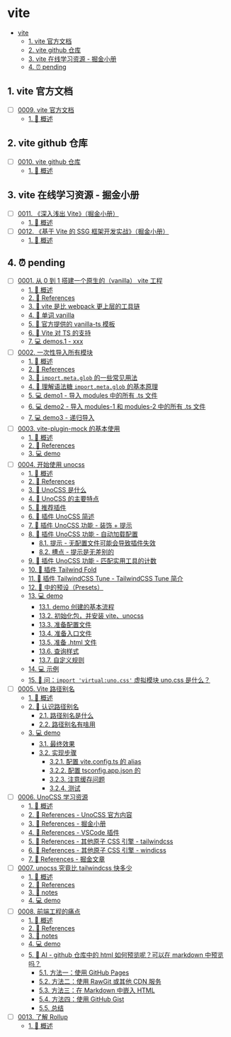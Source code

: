 # vite

<!-- region:toc -->

- [vite](#vite)
  - [1. vite 官方文档](#1-vite-官方文档)
  - [2. vite github 仓库](#2-vite-github-仓库)
  - [3. vite 在线学习资源 - 掘金小册](#3-vite-在线学习资源---掘金小册)
  - [4. ⏰ pending](#4--pending)

<!-- endregion:toc -->

## 1. vite 官方文档

- [ ] [0009. vite 官方文档](https://github.com/tnotesjs/TNotes.vite/tree/main/notes/0009.%20vite%20%E5%AE%98%E6%96%B9%E6%96%87%E6%A1%A3/README.md)
  - [1. 📝 概述](https://github.com/tnotesjs/TNotes.vite/tree/main/notes/0009.%20vite%20%E5%AE%98%E6%96%B9%E6%96%87%E6%A1%A3/README.md#1--概述)

## 2. vite github 仓库

- [ ] [0010. vite github 仓库](https://github.com/tnotesjs/TNotes.vite/tree/main/notes/0010.%20vite%20github%20%E4%BB%93%E5%BA%93/README.md)
  - [1. 📝 概述](https://github.com/tnotesjs/TNotes.vite/tree/main/notes/0010.%20vite%20github%20%E4%BB%93%E5%BA%93/README.md#1--概述)

## 3. vite 在线学习资源 - 掘金小册

- [ ] [0011. 《深入浅出 Vite》（掘金小册）](https://github.com/tnotesjs/TNotes.vite/tree/main/notes/0011.%20%E3%80%8A%E6%B7%B1%E5%85%A5%E6%B5%85%E5%87%BA%20Vite%E3%80%8B%EF%BC%88%E6%8E%98%E9%87%91%E5%B0%8F%E5%86%8C%EF%BC%89/README.md)
  - [1. 📝 概述](https://github.com/tnotesjs/TNotes.vite/tree/main/notes/0011.%20%E3%80%8A%E6%B7%B1%E5%85%A5%E6%B5%85%E5%87%BA%20Vite%E3%80%8B%EF%BC%88%E6%8E%98%E9%87%91%E5%B0%8F%E5%86%8C%EF%BC%89/README.md#1--概述)
- [ ] [0012. 《基于 Vite 的 SSG 框架开发实战》（掘金小册）](https://github.com/tnotesjs/TNotes.vite/tree/main/notes/0012.%20%E3%80%8A%E5%9F%BA%E4%BA%8E%20Vite%20%E7%9A%84%20SSG%20%E6%A1%86%E6%9E%B6%E5%BC%80%E5%8F%91%E5%AE%9E%E6%88%98%E3%80%8B%EF%BC%88%E6%8E%98%E9%87%91%E5%B0%8F%E5%86%8C%EF%BC%89/README.md)
  - [1. 📝 概述](https://github.com/tnotesjs/TNotes.vite/tree/main/notes/0012.%20%E3%80%8A%E5%9F%BA%E4%BA%8E%20Vite%20%E7%9A%84%20SSG%20%E6%A1%86%E6%9E%B6%E5%BC%80%E5%8F%91%E5%AE%9E%E6%88%98%E3%80%8B%EF%BC%88%E6%8E%98%E9%87%91%E5%B0%8F%E5%86%8C%EF%BC%89/README.md#1--概述)

## 4. ⏰ pending

- [ ] [0001. 从 0 到 1 搭建一个原生的（vanilla） vite 工程](https://github.com/tnotesjs/TNotes.vite/tree/main/notes/0001.%20%E4%BB%8E%200%20%E5%88%B0%201%20%E6%90%AD%E5%BB%BA%E4%B8%80%E4%B8%AA%E5%8E%9F%E7%94%9F%E7%9A%84%EF%BC%88vanilla%EF%BC%89%20vite%20%E5%B7%A5%E7%A8%8B/README.md)
  - [1. 📝 概述](https://github.com/tnotesjs/TNotes.vite/tree/main/notes/0001.%20%E4%BB%8E%200%20%E5%88%B0%201%20%E6%90%AD%E5%BB%BA%E4%B8%80%E4%B8%AA%E5%8E%9F%E7%94%9F%E7%9A%84%EF%BC%88vanilla%EF%BC%89%20vite%20%E5%B7%A5%E7%A8%8B/README.md#1--概述)
  - [2. 🔗 References](https://github.com/tnotesjs/TNotes.vite/tree/main/notes/0001.%20%E4%BB%8E%200%20%E5%88%B0%201%20%E6%90%AD%E5%BB%BA%E4%B8%80%E4%B8%AA%E5%8E%9F%E7%94%9F%E7%9A%84%EF%BC%88vanilla%EF%BC%89%20vite%20%E5%B7%A5%E7%A8%8B/README.md#2--references)
  - [3. 📒 vite 是比 webpack 更上层的工具链](https://github.com/tnotesjs/TNotes.vite/tree/main/notes/0001.%20%E4%BB%8E%200%20%E5%88%B0%201%20%E6%90%AD%E5%BB%BA%E4%B8%80%E4%B8%AA%E5%8E%9F%E7%94%9F%E7%9A%84%EF%BC%88vanilla%EF%BC%89%20vite%20%E5%B7%A5%E7%A8%8B/README.md#3--vite-是比-webpack-更上层的工具链)
  - [4. 📒 单词 vanilla](https://github.com/tnotesjs/TNotes.vite/tree/main/notes/0001.%20%E4%BB%8E%200%20%E5%88%B0%201%20%E6%90%AD%E5%BB%BA%E4%B8%80%E4%B8%AA%E5%8E%9F%E7%94%9F%E7%9A%84%EF%BC%88vanilla%EF%BC%89%20vite%20%E5%B7%A5%E7%A8%8B/README.md#4--单词-vanilla)
  - [5. 📒 官方提供的 vanilla-ts 模板](https://github.com/tnotesjs/TNotes.vite/tree/main/notes/0001.%20%E4%BB%8E%200%20%E5%88%B0%201%20%E6%90%AD%E5%BB%BA%E4%B8%80%E4%B8%AA%E5%8E%9F%E7%94%9F%E7%9A%84%EF%BC%88vanilla%EF%BC%89%20vite%20%E5%B7%A5%E7%A8%8B/README.md#5--官方提供的-vanilla-ts-模板)
  - [6. 📒 Vite 对 TS 的支持](https://github.com/tnotesjs/TNotes.vite/tree/main/notes/0001.%20%E4%BB%8E%200%20%E5%88%B0%201%20%E6%90%AD%E5%BB%BA%E4%B8%80%E4%B8%AA%E5%8E%9F%E7%94%9F%E7%9A%84%EF%BC%88vanilla%EF%BC%89%20vite%20%E5%B7%A5%E7%A8%8B/README.md#6--vite-对-ts-的支持)
  - [7. 💻 demos.1 - xxx](https://github.com/tnotesjs/TNotes.vite/tree/main/notes/0001.%20%E4%BB%8E%200%20%E5%88%B0%201%20%E6%90%AD%E5%BB%BA%E4%B8%80%E4%B8%AA%E5%8E%9F%E7%94%9F%E7%9A%84%EF%BC%88vanilla%EF%BC%89%20vite%20%E5%B7%A5%E7%A8%8B/README.md#7--demos1---xxx)
- [ ] [0002. 一次性导入所有模块](https://github.com/tnotesjs/TNotes.vite/tree/main/notes/0002.%20%E4%B8%80%E6%AC%A1%E6%80%A7%E5%AF%BC%E5%85%A5%E6%89%80%E6%9C%89%E6%A8%A1%E5%9D%97/README.md)
  - [1. 📝 概述](https://github.com/tnotesjs/TNotes.vite/tree/main/notes/0002.%20%E4%B8%80%E6%AC%A1%E6%80%A7%E5%AF%BC%E5%85%A5%E6%89%80%E6%9C%89%E6%A8%A1%E5%9D%97/README.md#1--概述)
  - [2. 🔗 References](https://github.com/tnotesjs/TNotes.vite/tree/main/notes/0002.%20%E4%B8%80%E6%AC%A1%E6%80%A7%E5%AF%BC%E5%85%A5%E6%89%80%E6%9C%89%E6%A8%A1%E5%9D%97/README.md#2--references)
  - [3. 📒 `import.meta.glob` 的一些常见用法](https://github.com/tnotesjs/TNotes.vite/tree/main/notes/0002.%20%E4%B8%80%E6%AC%A1%E6%80%A7%E5%AF%BC%E5%85%A5%E6%89%80%E6%9C%89%E6%A8%A1%E5%9D%97/README.md#3--importmetaglob-的一些常见用法)
  - [4. 📒 理解语法糖 `import.meta.glob` 的基本原理](https://github.com/tnotesjs/TNotes.vite/tree/main/notes/0002.%20%E4%B8%80%E6%AC%A1%E6%80%A7%E5%AF%BC%E5%85%A5%E6%89%80%E6%9C%89%E6%A8%A1%E5%9D%97/README.md#4--理解语法糖-importmetaglob-的基本原理)
  - [5. 💻 demo1 - 导入 modules 中的所有 .ts 文件](https://github.com/tnotesjs/TNotes.vite/tree/main/notes/0002.%20%E4%B8%80%E6%AC%A1%E6%80%A7%E5%AF%BC%E5%85%A5%E6%89%80%E6%9C%89%E6%A8%A1%E5%9D%97/README.md#5--demo1---导入-modules-中的所有-ts-文件)
  - [6. 💻 demo2 - 导入 modules-1 和 modules-2 中的所有 .ts 文件](https://github.com/tnotesjs/TNotes.vite/tree/main/notes/0002.%20%E4%B8%80%E6%AC%A1%E6%80%A7%E5%AF%BC%E5%85%A5%E6%89%80%E6%9C%89%E6%A8%A1%E5%9D%97/README.md#6--demo2---导入-modules-1-和-modules-2-中的所有-ts-文件)
  - [7. 💻 demo3 - 递归导入](https://github.com/tnotesjs/TNotes.vite/tree/main/notes/0002.%20%E4%B8%80%E6%AC%A1%E6%80%A7%E5%AF%BC%E5%85%A5%E6%89%80%E6%9C%89%E6%A8%A1%E5%9D%97/README.md#7--demo3---递归导入)
- [ ] [0003. vite-plugin-mock 的基本使用](https://github.com/tnotesjs/TNotes.vite/tree/main/notes/0003.%20vite-plugin-mock%20%E7%9A%84%E5%9F%BA%E6%9C%AC%E4%BD%BF%E7%94%A8/README.md)
  - [1. 📝 概述](https://github.com/tnotesjs/TNotes.vite/tree/main/notes/0003.%20vite-plugin-mock%20%E7%9A%84%E5%9F%BA%E6%9C%AC%E4%BD%BF%E7%94%A8/README.md#1--概述)
  - [2. 🔗 References](https://github.com/tnotesjs/TNotes.vite/tree/main/notes/0003.%20vite-plugin-mock%20%E7%9A%84%E5%9F%BA%E6%9C%AC%E4%BD%BF%E7%94%A8/README.md#2--references)
  - [3. 💻 demo](https://github.com/tnotesjs/TNotes.vite/tree/main/notes/0003.%20vite-plugin-mock%20%E7%9A%84%E5%9F%BA%E6%9C%AC%E4%BD%BF%E7%94%A8/README.md#3--demo)
- [ ] [0004. 开始使用 unocss](https://github.com/tnotesjs/TNotes.vite/tree/main/notes/0004.%20%E5%BC%80%E5%A7%8B%E4%BD%BF%E7%94%A8%20unocss/README.md)
  - [1. 📝 概述](https://github.com/tnotesjs/TNotes.vite/tree/main/notes/0004.%20%E5%BC%80%E5%A7%8B%E4%BD%BF%E7%94%A8%20unocss/README.md#1--概述)
  - [2. 🔗 References](https://github.com/tnotesjs/TNotes.vite/tree/main/notes/0004.%20%E5%BC%80%E5%A7%8B%E4%BD%BF%E7%94%A8%20unocss/README.md#2--references)
  - [3. 📒 UnoCSS 是什么](https://github.com/tnotesjs/TNotes.vite/tree/main/notes/0004.%20%E5%BC%80%E5%A7%8B%E4%BD%BF%E7%94%A8%20unocss/README.md#3--unocss-是什么)
  - [4. 📒 UnoCSS 的主要特点](https://github.com/tnotesjs/TNotes.vite/tree/main/notes/0004.%20%E5%BC%80%E5%A7%8B%E4%BD%BF%E7%94%A8%20unocss/README.md#4--unocss-的主要特点)
  - [5. 📒 推荐插件](https://github.com/tnotesjs/TNotes.vite/tree/main/notes/0004.%20%E5%BC%80%E5%A7%8B%E4%BD%BF%E7%94%A8%20unocss/README.md#5--推荐插件)
  - [6. 📒 插件 UnoCSS 简述](https://github.com/tnotesjs/TNotes.vite/tree/main/notes/0004.%20%E5%BC%80%E5%A7%8B%E4%BD%BF%E7%94%A8%20unocss/README.md#6--插件-unocss-简述)
  - [7. 📒 插件 UnoCSS 功能 - 装饰 + 提示](https://github.com/tnotesjs/TNotes.vite/tree/main/notes/0004.%20%E5%BC%80%E5%A7%8B%E4%BD%BF%E7%94%A8%20unocss/README.md#7--插件-unocss-功能---装饰--提示)
  - [8. 📒 插件 UnoCSS 功能 - 自动加载配置](https://github.com/tnotesjs/TNotes.vite/tree/main/notes/0004.%20%E5%BC%80%E5%A7%8B%E4%BD%BF%E7%94%A8%20unocss/README.md#8--插件-unocss-功能---自动加载配置)
    - [8.1. 提示 - 无配置文件可能会导致插件失效](https://github.com/tnotesjs/TNotes.vite/tree/main/notes/0004.%20%E5%BC%80%E5%A7%8B%E4%BD%BF%E7%94%A8%20unocss/README.md#81-提示---无配置文件可能会导致插件失效)
    - [8.2. 槽点 - 提示是无差别的](https://github.com/tnotesjs/TNotes.vite/tree/main/notes/0004.%20%E5%BC%80%E5%A7%8B%E4%BD%BF%E7%94%A8%20unocss/README.md#82-槽点---提示是无差别的)
  - [9. 📒 插件 UnoCSS 功能 - 匹配实用工具的计数](https://github.com/tnotesjs/TNotes.vite/tree/main/notes/0004.%20%E5%BC%80%E5%A7%8B%E4%BD%BF%E7%94%A8%20unocss/README.md#9--插件-unocss-功能---匹配实用工具的计数)
  - [10. 📒 插件 Tailwind Fold](https://github.com/tnotesjs/TNotes.vite/tree/main/notes/0004.%20%E5%BC%80%E5%A7%8B%E4%BD%BF%E7%94%A8%20unocss/README.md#10--插件-tailwind-fold)
  - [11. 📒 插件 TailwindCSS Tune - TailwindCSS Tune 简介](https://github.com/tnotesjs/TNotes.vite/tree/main/notes/0004.%20%E5%BC%80%E5%A7%8B%E4%BD%BF%E7%94%A8%20unocss/README.md#11--插件-tailwindcss-tune---tailwindcss-tune-简介)
  - [12. 📒 中的预设（Presets）](https://github.com/tnotesjs/TNotes.vite/tree/main/notes/0004.%20%E5%BC%80%E5%A7%8B%E4%BD%BF%E7%94%A8%20unocss/README.md#12--中的预设presets)
  - [13. 💻 demo](https://github.com/tnotesjs/TNotes.vite/tree/main/notes/0004.%20%E5%BC%80%E5%A7%8B%E4%BD%BF%E7%94%A8%20unocss/README.md#13--demo)
    - [13.1. demo 创建的基本流程](https://github.com/tnotesjs/TNotes.vite/tree/main/notes/0004.%20%E5%BC%80%E5%A7%8B%E4%BD%BF%E7%94%A8%20unocss/README.md#131-demo-创建的基本流程)
    - [13.2. 初始化包，并安装 vite、unocss](https://github.com/tnotesjs/TNotes.vite/tree/main/notes/0004.%20%E5%BC%80%E5%A7%8B%E4%BD%BF%E7%94%A8%20unocss/README.md#132-初始化包并安装-viteunocss)
    - [13.3. 准备配置文件](https://github.com/tnotesjs/TNotes.vite/tree/main/notes/0004.%20%E5%BC%80%E5%A7%8B%E4%BD%BF%E7%94%A8%20unocss/README.md#133-准备配置文件)
    - [13.4. 准备入口文件](https://github.com/tnotesjs/TNotes.vite/tree/main/notes/0004.%20%E5%BC%80%E5%A7%8B%E4%BD%BF%E7%94%A8%20unocss/README.md#134-准备入口文件)
    - [13.5. 准备 .html 文件](https://github.com/tnotesjs/TNotes.vite/tree/main/notes/0004.%20%E5%BC%80%E5%A7%8B%E4%BD%BF%E7%94%A8%20unocss/README.md#135-准备-html-文件)
    - [13.6. 查询样式](https://github.com/tnotesjs/TNotes.vite/tree/main/notes/0004.%20%E5%BC%80%E5%A7%8B%E4%BD%BF%E7%94%A8%20unocss/README.md#136-查询样式)
    - [13.7. 自定义规则](https://github.com/tnotesjs/TNotes.vite/tree/main/notes/0004.%20%E5%BC%80%E5%A7%8B%E4%BD%BF%E7%94%A8%20unocss/README.md#137-自定义规则)
  - [14. 💻 示例](https://github.com/tnotesjs/TNotes.vite/tree/main/notes/0004.%20%E5%BC%80%E5%A7%8B%E4%BD%BF%E7%94%A8%20unocss/README.md#14--示例)
  - [15. 🤔 问：`import 'virtual:uno.css'` 虚拟模块 uno.css 是什么？](https://github.com/tnotesjs/TNotes.vite/tree/main/notes/0004.%20%E5%BC%80%E5%A7%8B%E4%BD%BF%E7%94%A8%20unocss/README.md#15--问import-virtualunocss-虚拟模块-unocss-是什么)
- [ ] [0005. Vite 路径别名](https://github.com/tnotesjs/TNotes.vite/tree/main/notes/0005.%20Vite%20%E8%B7%AF%E5%BE%84%E5%88%AB%E5%90%8D/README.md)
  - [1. 📝 概述](https://github.com/tnotesjs/TNotes.vite/tree/main/notes/0005.%20Vite%20%E8%B7%AF%E5%BE%84%E5%88%AB%E5%90%8D/README.md#1--概述)
  - [2. 📒 认识路径别名](https://github.com/tnotesjs/TNotes.vite/tree/main/notes/0005.%20Vite%20%E8%B7%AF%E5%BE%84%E5%88%AB%E5%90%8D/README.md#2--认识路径别名)
    - [2.1. 路径别名是什么](https://github.com/tnotesjs/TNotes.vite/tree/main/notes/0005.%20Vite%20%E8%B7%AF%E5%BE%84%E5%88%AB%E5%90%8D/README.md#21-路径别名是什么)
    - [2.2. 路径别名有啥用](https://github.com/tnotesjs/TNotes.vite/tree/main/notes/0005.%20Vite%20%E8%B7%AF%E5%BE%84%E5%88%AB%E5%90%8D/README.md#22-路径别名有啥用)
  - [3. 💻 demo](https://github.com/tnotesjs/TNotes.vite/tree/main/notes/0005.%20Vite%20%E8%B7%AF%E5%BE%84%E5%88%AB%E5%90%8D/README.md#3--demo)
    - [3.1. 最终效果](https://github.com/tnotesjs/TNotes.vite/tree/main/notes/0005.%20Vite%20%E8%B7%AF%E5%BE%84%E5%88%AB%E5%90%8D/README.md#31-最终效果)
    - [3.2. 实现步骤](https://github.com/tnotesjs/TNotes.vite/tree/main/notes/0005.%20Vite%20%E8%B7%AF%E5%BE%84%E5%88%AB%E5%90%8D/README.md#32-实现步骤)
      - [3.2.1. 配置 vite.config.ts 的 alias](https://github.com/tnotesjs/TNotes.vite/tree/main/notes/0005.%20Vite%20%E8%B7%AF%E5%BE%84%E5%88%AB%E5%90%8D/README.md#321-配置-viteconfigts-的-alias)
      - [3.2.2. 配置 tsconfig.app.json 的](https://github.com/tnotesjs/TNotes.vite/tree/main/notes/0005.%20Vite%20%E8%B7%AF%E5%BE%84%E5%88%AB%E5%90%8D/README.md#322-配置-tsconfigappjson-的)
      - [3.2.3. 注意缓存问题](https://github.com/tnotesjs/TNotes.vite/tree/main/notes/0005.%20Vite%20%E8%B7%AF%E5%BE%84%E5%88%AB%E5%90%8D/README.md#323-注意缓存问题)
      - [3.2.4. 测试](https://github.com/tnotesjs/TNotes.vite/tree/main/notes/0005.%20Vite%20%E8%B7%AF%E5%BE%84%E5%88%AB%E5%90%8D/README.md#324-测试)
- [ ] [0006. UnoCSS 学习资源](https://github.com/tnotesjs/TNotes.vite/tree/main/notes/0006.%20UnoCSS%20%E5%AD%A6%E4%B9%A0%E8%B5%84%E6%BA%90/README.md)
  - [1. 📝 概述](https://github.com/tnotesjs/TNotes.vite/tree/main/notes/0006.%20UnoCSS%20%E5%AD%A6%E4%B9%A0%E8%B5%84%E6%BA%90/README.md#1--概述)
  - [2. 🔗 References - UnoCSS 官方内容](https://github.com/tnotesjs/TNotes.vite/tree/main/notes/0006.%20UnoCSS%20%E5%AD%A6%E4%B9%A0%E8%B5%84%E6%BA%90/README.md#2--references---unocss-官方内容)
  - [3. 🔗 References - 掘金小册](https://github.com/tnotesjs/TNotes.vite/tree/main/notes/0006.%20UnoCSS%20%E5%AD%A6%E4%B9%A0%E8%B5%84%E6%BA%90/README.md#3--references---掘金小册)
  - [4. 🔗 References - VSCode 插件](https://github.com/tnotesjs/TNotes.vite/tree/main/notes/0006.%20UnoCSS%20%E5%AD%A6%E4%B9%A0%E8%B5%84%E6%BA%90/README.md#4--references---vscode-插件)
  - [5. 🔗 References - 其他原子 CSS 引擎 - tailwindcss](https://github.com/tnotesjs/TNotes.vite/tree/main/notes/0006.%20UnoCSS%20%E5%AD%A6%E4%B9%A0%E8%B5%84%E6%BA%90/README.md#5--references---其他原子-css-引擎---tailwindcss)
  - [6. 🔗 References - 其他原子 CSS 引擎 - windicss](https://github.com/tnotesjs/TNotes.vite/tree/main/notes/0006.%20UnoCSS%20%E5%AD%A6%E4%B9%A0%E8%B5%84%E6%BA%90/README.md#6--references---其他原子-css-引擎---windicss)
  - [7. 🔗 References - 掘金文章](https://github.com/tnotesjs/TNotes.vite/tree/main/notes/0006.%20UnoCSS%20%E5%AD%A6%E4%B9%A0%E8%B5%84%E6%BA%90/README.md#7--references---掘金文章)
- [ ] [0007. unocss 究竟比 tailwindcss 快多少](https://github.com/tnotesjs/TNotes.vite/tree/main/notes/0007.%20unocss%20%E7%A9%B6%E7%AB%9F%E6%AF%94%20tailwindcss%20%E5%BF%AB%E5%A4%9A%E5%B0%91/README.md)
  - [1. 📝 概述](https://github.com/tnotesjs/TNotes.vite/tree/main/notes/0007.%20unocss%20%E7%A9%B6%E7%AB%9F%E6%AF%94%20tailwindcss%20%E5%BF%AB%E5%A4%9A%E5%B0%91/README.md#1--概述)
  - [2. 🔗 References](https://github.com/tnotesjs/TNotes.vite/tree/main/notes/0007.%20unocss%20%E7%A9%B6%E7%AB%9F%E6%AF%94%20tailwindcss%20%E5%BF%AB%E5%A4%9A%E5%B0%91/README.md#2--references)
  - [3. 📒 notes](https://github.com/tnotesjs/TNotes.vite/tree/main/notes/0007.%20unocss%20%E7%A9%B6%E7%AB%9F%E6%AF%94%20tailwindcss%20%E5%BF%AB%E5%A4%9A%E5%B0%91/README.md#3--notes)
  - [4. 💻 demo](https://github.com/tnotesjs/TNotes.vite/tree/main/notes/0007.%20unocss%20%E7%A9%B6%E7%AB%9F%E6%AF%94%20tailwindcss%20%E5%BF%AB%E5%A4%9A%E5%B0%91/README.md#4--demo)
- [ ] [0008. 前端工程的痛点](https://github.com/tnotesjs/TNotes.vite/tree/main/notes/0008.%20%E5%89%8D%E7%AB%AF%E5%B7%A5%E7%A8%8B%E7%9A%84%E7%97%9B%E7%82%B9/README.md)
  - [1. 📝 概述](https://github.com/tnotesjs/TNotes.vite/tree/main/notes/0008.%20%E5%89%8D%E7%AB%AF%E5%B7%A5%E7%A8%8B%E7%9A%84%E7%97%9B%E7%82%B9/README.md#1--概述)
  - [2. 🔗 References](https://github.com/tnotesjs/TNotes.vite/tree/main/notes/0008.%20%E5%89%8D%E7%AB%AF%E5%B7%A5%E7%A8%8B%E7%9A%84%E7%97%9B%E7%82%B9/README.md#2--references)
  - [3. 📒 notes](https://github.com/tnotesjs/TNotes.vite/tree/main/notes/0008.%20%E5%89%8D%E7%AB%AF%E5%B7%A5%E7%A8%8B%E7%9A%84%E7%97%9B%E7%82%B9/README.md#3--notes)
  - [4. 💻 demo](https://github.com/tnotesjs/TNotes.vite/tree/main/notes/0008.%20%E5%89%8D%E7%AB%AF%E5%B7%A5%E7%A8%8B%E7%9A%84%E7%97%9B%E7%82%B9/README.md#4--demo)
  - [5. 🤖 AI - github 仓库中的 html 如何预览呢？可以在 markdown 中预览吗？](https://github.com/tnotesjs/TNotes.vite/tree/main/notes/0008.%20%E5%89%8D%E7%AB%AF%E5%B7%A5%E7%A8%8B%E7%9A%84%E7%97%9B%E7%82%B9/README.md#5--ai---github-仓库中的-html-如何预览呢可以在-markdown-中预览吗)
    - [5.1. 方法一：使用 GitHub Pages](https://github.com/tnotesjs/TNotes.vite/tree/main/notes/0008.%20%E5%89%8D%E7%AB%AF%E5%B7%A5%E7%A8%8B%E7%9A%84%E7%97%9B%E7%82%B9/README.md#51-方法一使用-github-pages)
    - [5.2. 方法二：使用 RawGit 或其他 CDN 服务](https://github.com/tnotesjs/TNotes.vite/tree/main/notes/0008.%20%E5%89%8D%E7%AB%AF%E5%B7%A5%E7%A8%8B%E7%9A%84%E7%97%9B%E7%82%B9/README.md#52-方法二使用-rawgit-或其他-cdn-服务)
    - [5.3. 方法三：在 Markdown 中嵌入 HTML](https://github.com/tnotesjs/TNotes.vite/tree/main/notes/0008.%20%E5%89%8D%E7%AB%AF%E5%B7%A5%E7%A8%8B%E7%9A%84%E7%97%9B%E7%82%B9/README.md#53-方法三在-markdown-中嵌入-html)
    - [5.4. 方法四：使用 GitHub Gist](https://github.com/tnotesjs/TNotes.vite/tree/main/notes/0008.%20%E5%89%8D%E7%AB%AF%E5%B7%A5%E7%A8%8B%E7%9A%84%E7%97%9B%E7%82%B9/README.md#54-方法四使用-github-gist)
    - [5.5. 总结](https://github.com/tnotesjs/TNotes.vite/tree/main/notes/0008.%20%E5%89%8D%E7%AB%AF%E5%B7%A5%E7%A8%8B%E7%9A%84%E7%97%9B%E7%82%B9/README.md#55-总结)
- [ ] [0013. 了解 Rollup](https://github.com/tnotesjs/TNotes.vite/tree/main/notes/0013.%20%E4%BA%86%E8%A7%A3%20Rollup/README.md)
  - [1. 📝 概述](https://github.com/tnotesjs/TNotes.vite/tree/main/notes/0013.%20%E4%BA%86%E8%A7%A3%20Rollup/README.md#1--概述)
